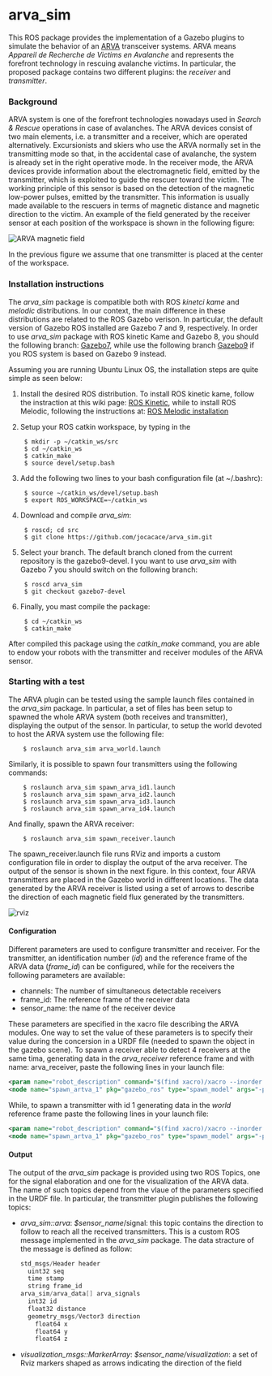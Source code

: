 # arva_sim
This ROS package provides the implementation of a Gazebo plugins to simulate the behavior of an [ARVA](https://en.wikipedia.org/wiki/Avalanche_transceiver) transceiver systems. ARVA means _Appareil  de  Recherche  de  Victims  en  Avalanche_ and represents the forefront technology in rescuing avalanche victims. In particular, the proposed package contains two different plugins: the _receiver_ and _transmitter_. 

### Background
ARVA system is one of the forefront technologies nowadays used in _Search & Rescue_ operations in case of avalanches. The ARVA devices consist of two main elements, i.e. a transmitter and a receiver, which are operated alternatively. Excursionists and skiers who use the ARVA normally set in the transmitting mode so that, in the accidental case of avalanche, the system is already set in the right operative mode. In the receiver mode, the ARVA devices provide information about the electromagnetic field, emitted by the transmitter, which is exploited to guide the rescuer toward the victim. 
The working principle of this sensor is based on the detection of the magnetic low-power pulses, emitted by the transmitter. This information is usually made available to the rescuers in terms of magnetic distance and magnetic direction to the victim. An example of the field generated by the receiver sensor at each position of the workspace is shown in the following figure: 

![ARVA magnetic field](https://previews.dropbox.com/p/thumb/AAhGxxFvg98jziWsq2CZhdFm1-HFeEj2yrUNYYD23qSXup1RZQvCnO8lbIU6kWJx5occtIIyL-vajQEqB8BSdrRUKUU0DHmFuju6oio7tXd1bIIAM6bwWBFnYVm3zGzO3efB17myqi7R0U4dSA6HpK0nbfFC7rptQ_qt4FIviV8r18xCdatgdayBqzncfQxEhqOKtpHw-Fajolc41nkJnq8qB9HjzgflsCdMbAZ4L4bftv5QxhrYWJVagNDvEQdFMs-afeaK1-bH9LODl_A1pLFuV2GJ7TUTKpPi5eHhcyHtk-C6YQSneR_t77w6uaSD7YcD1AGkHwAcs0XKg4_ngLJt/p.png?fv_content=true&size_mode=5)

In the previous figure we assume that one transmitter is placed at the center of the workspace.

### Installation instructions
The _arva_sim_ package is compatible both with ROS _kinetci kame_ and _melodic_ distributions. In our context, the main difference in these distributions are related to the ROS Gazebo verison. In particular, the default version of Gazebo ROS installed are Gazebo 7 and 9, respectively. In order to use _arva_sim_ package with ROS kinetic Kame and Gazebo 8, you should the following branch: [Gazebo7](https://github.com/jocacace/arva_sim/tree/gazebo7-devel), while use the following branch [Gazebo9](https://github.com/jocacace/arva_sim/tree/gazebo9-devel) if you ROS system is based on Gazebo 9 instead.

Assuming you are running Ubuntu Linux OS, the installation steps are quite simple as seen below:
1. Install the desired ROS distribution. To install ROS kinetic kame, follow the instraction at this wiki page: [ROS Kinetic](http://wiki.ros.org/kinetic/Installation/Ubuntu), while to install ROS Melodic, following the instructions at: [ROS Melodic installation](http://wiki.ros.org/melodic/Installation/Ubuntu)
2. Setup your ROS catkin workspace, by typing in the 

        $ mkdir -p ∼/catkin_ws/src
        $ cd ∼/catkin_ws
        $ catkin_make
        $ source devel/setup.bash
        
4. Add the following two lines to your bash configuration file (at ~/.bashrc):

        $ source ∼/catkin_ws/devel/setup.bash
        $ export ROS_WORKSPACE=∼/catkin_ws

5. Download and compile _arva_sim_:

        $ roscd; cd src
        $ git clone https://github.com/jocacace/arva_sim.git
        
6. Select your branch. The default branch cloned from the current repository is the gazebo9-devel. I you want to use _arva_sim_ with Gazebo 7 you should switch on the following branch:

        $ roscd arva_sim
        $ git checkout gazebo7-devel 

7. Finally, you mast compile the package:

        $ cd ~/catkin_ws
        $ catkin_make


After compiled this package using the _catkin_make_ command, you are able to endow your robots with the transmitter and receiver modules of the ARVA sensor. 

### Starting with a test

The ARVA plugin can be tested using the sample launch files contained in the _arva_sim_ package. In particular, a set of files has been setup to spawned the whole ARVA system (both receives and transmitter), displaying the output of the sensor.
In particular, to setup the world devoted to host the ARVA system use the following file:

        $ roslaunch arva_sim arva_world.launch

Similarly, it is possible to spawn four transmitters using the following commands:

        $ roslaunch arva_sim spawn_arva_id1.launch
        $ roslaunch arva_sim spawn_arva_id2.launch
        $ roslaunch arva_sim spawn_arva_id3.launch
        $ roslaunch arva_sim spawn_arva_id4.launch
        
And finally, spawn the ARVA receiver:

        $ roslaunch arva_sim spawn_receiver.launch
  
The spawn_receiver.launch file runs RViz and imports a custom configuration file in order to display the output of the arva receiver. The output of the sensor is shown in the next figure. In this context, four ARVA transmitters are placed in the Gazebo world in different locations. The data generated by the ARVA receiver is listed using a set of arrows to describe the direction of each magnetic field flux generated by the transmitters.

![rviz](https://previews.dropbox.com/p/thumb/AAgCx-Dqbk3v_WROlRh78s3GN1Eb6GCidBRlGVKfHsgtfzaL9THx0h3e41bhQBpBelFWcoof2fjDi6HzjwkLQPGlThbqsi0G7d1hWRODz-sol1CA9FkKP1wxWshfnc5KlovjMSFn9AFSridZ6AueWFlEpyvm8Ix2_eZykJlQuvBbb_PJXZeirk6uquHxAtgEmNQFuwHbtE54eQFdGHvHxCQ2xsCYaIhuQy7bxif1r4nDmB5dO7NSLhjDXi0LF1CcIgx2rv1dMmLGI4OWnbin2W1A2zwjYmm95kcLwZLWM08Pq8n64Ms3pGXja0Gy9O9xzb9BHoJ8NYmNU06ji8NM5YuL/p.png?fv_content=true&size_mode=5)

#### Configuration
Different parameters are used to configure transmitter and receiver. For the transmitter, an identification number (_id_) and the reference frame of the ARVA data (_frame_id_) can be configured, while for the receivers the following parameters are available:
* channels: The number of simultaneous detectable receivers
* frame_id: The reference frame of the receiver data
* sensor_name: the name of the receiver device

These parameters are specified in the xacro file describing the ARVA modules. One way to set the value of these parameters is to specify their value during the concersion in a URDF file (needed to spawn the object in the gazebo scene). To spawn a receiver able to detect 4 receivers at the same tima, generating data in the _arva_receiver_ reference frame and with name: arva_receiver, paste the following lines in your launch file: 
```xml
<param name="robot_description" command="$(find xacro)/xacro --inorder $(find arva_sim)/urdf/receiver.urdf.xacro channels:=4 frame_id:=arva_receiver sensor_name:=arva_receiver"/>
<node name="spawn_artva_1" pkg="gazebo_ros" type="spawn_model" args="-param robot_description -urdf -x 20.0 -y -5.0 -z 1 -model artva1" 	respawn="false" output="screen" />
```

While, to spawn a transmitter with id 1 generating data in the _world_ reference frame paste the following lines in your launch file:

```xml
<param name="robot_description" command="$(find xacro)/xacro --inorder  $(find arva_sim)/urdf/transmitter.urdf.xacro id:=1 frame_id:=world"/>
<node name="spawn_artva_1" pkg="gazebo_ros" type="spawn_model" args="-param robot_description -urdf -x 20.0 -y -5.0 -z 1 -model artva1" 	respawn="false" output="screen" />
```

#### Output

The output of the _arva_sim_ package is provided using two ROS Topics, one for the signal elaboration and one for the visualization of the ARVA data. The name of such topics depend from the vlaue of the parameters specified in the URDF file. In particular, the transmitter plugin publishes the following topics:
* _arva_sim::arva_:  _$sensor_name_/signal: this topic contains the direction to follow to reach all the received transmitters. This is a custom ROS message implemented in the _arva_sim_ package. The data stracture of the message is defined as follow: 
    ```c
    std_msgs/Header header
      uint32 seq
      time stamp
      string frame_id
    arva_sim/arva_data[] arva_signals
      int32 id
      float32 distance
      geometry_msgs/Vector3 direction
        float64 x
        float64 y
        float64 z
* _visualization_msgs::MarkerArray_: _$sensor_name/visualization_: a set of Rviz markers shaped as arrows indicating the direction of the field
